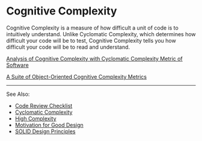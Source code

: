 # Cognitive Complexity

Cognitive Complexity is a measure of how difficult a unit of code is to intuitively understand. Unlike Cyclomatic
Complexity, which determines how difficult your code will be to test, Cognitive Complexity tells you how difficult your
code will be to read and understand.

[Analysis of Cognitive Complexity with Cyclomatic Complexity Metric of Software](https://www.researchgate.net/publication/357960768_Automatizing_Software_Cognitive_Complexity_Reduction)

[A Suite of Object-Oriented Cognitive Complexity Metrics](https://ieeexplore.ieee.org/document/8253447)

---
See Also:

- [Code Review Checklist](Code-Review-Checklist.md)
- [Cyclomatic Complexity](Cyclomatic-Complexity.md)
- [High Complexity](High-Complexity.md) <!-- Example -->
- [Motivation for Good Design](Motivation-for-Good-Design.md)
- [SOLID Design Principles](SOLID-Design-Principles.md)
